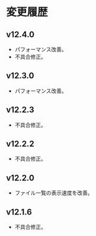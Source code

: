 # 変更履歴

## v12.4.0
* パフォーマンス改善。
* 不具合修正。

## v12.3.0
* パフォーマンス改善。

## v12.2.3
* 不具合修正。

## v12.2.2
* 不具合修正。

## v12.2.0
* ファイル一覧の表示速度を改善。

## v12.1.6
* 不具合修正。
